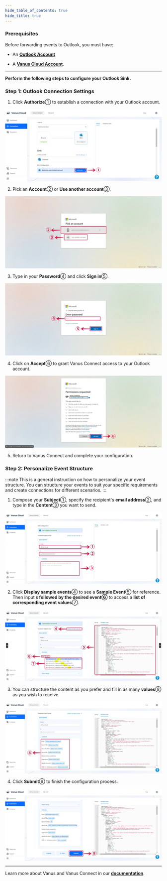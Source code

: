 ```yaml
--- 
hide_table_of_contents: true
hide_title: true
---
```


### Prerequisites

Before forwarding events to Outlook, you must have:

- An [**Outlook Account**](https://www.microsoft.com/en-us/microsoft-365/outlook/email-and-calendar-software-microsoft-outlook?deeplink=%2fowa%2f&sdf=0)

- A [**Vanus Cloud Account**](https://cloud.vanus.ai).

---

**Perform the following steps to configure your Outlook Sink.**

### Step 1: Outlook Connection Settings

1. Click **Authorize**① to establish a connection with your Outlook account.

![outlook-sink-1](images/outlook-sink-1.webp)

2. Pick an **Account**② or **Use another account**③.

![outlook-sink-2](images/outlook-sink-2.webp)

3. Type in your **Password**④ and click **Sign in**⑤.

![outlook-sink-3](images/outlook-sink-3.webp)

4. Click on **Accept**⑥ to grant Vanus Connect access to your Outlook account.

![outlook-sink-4](images/outlook-sink-4.webp)

5. Return to Vanus Connect and complete your configuration.

### Step 2: Personalize Event Structure

:::note
This is a general instruction on how to personalize your event structure. You can structure your events to suit your specific requirements and create connections for different scenarios.
:::

1. Compose your **Subject**①, specify the recipient's **email address**②, and type in the **Content**③ you want to send.

![outlook-sink-5](images/outlook-sink-5.webp)

2. Click **Display sample events**④ to see a **Sample Event**⑤ for reference. Then input **`$` followed by the desired event⑥** to access a **list of corresponding event values**⑦.

![outlook-sink-6](images/outlook-sink-6.webp)

3. You can structure the content as you prefer and fill in as many **values**⑧ as you wish to receive.

![outlook-sink-7](images/outlook-sink-7.webp)

4. Click **Submit**⑨ to finish the configuration process.

![outlook-sink-8](images/outlook-sink-8.webp)

---

Learn more about Vanus and Vanus Connect in our [**documentation**](https://docs.vanus.ai).
